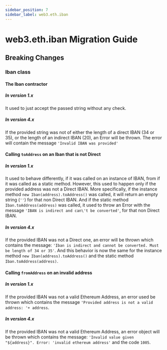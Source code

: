 ```yaml
---
sidebar_position: 7
sidebar_label: web3.eth.iban
---
```


# web3.eth.iban Migration Guide

## Breaking Changes

### Iban class

#### The Iban contractor

##### In version 1.x

It used to just accept the passed string without any check.

##### In version 4.x

If the provided string was not of either the length of a direct IBAN (34 or 35), or the length of an indirect IBAN (20), an Error will be thrown. The error will contain the message `'Invalid IBAN was provided'`

#### Calling `toAddress` on an Iban that is not Direct

##### In version 1.x

It used to behave differently, if it was called on an instance of IBAN, from if it was called as a static method. However, this used to happen only if the provided address was not a Direct IBAN. More specifically, if the instance method `new Iban(address).toAddress()` was called, it will return an empty string (`''`) for that non Direct IBAN. And if the static method `Iban.toAddress(address)` was called, it used to throw an Error with the message `'IBAN is indirect and can\'t be converted'`, for that non Direct IBAN.

##### In version 4.x

If the provided IBAN was not a Direct one, an error will be thrown which contains the message: `'Iban is indirect and cannot be converted. Must be length of 34 or 35'`. And this behavior is now the same for the instance method `new Iban(address).toAddress()` and the static method `Iban.toAddress(address)`.

#### Calling `fromAddress` on an invalid address

##### In version 1.x

If the provided IBAN was not a valid Ethereum Address, an error used be thrown which contains the message `'Provided address is not a valid address: '+ address`.

##### In version 4.x

If the provided IBAN was not a valid Ethereum Address, an error object will be thrown which contains the message: `'Invalid value given "${address}". Error: 'invalid ethereum address'` and the code `1005`.

